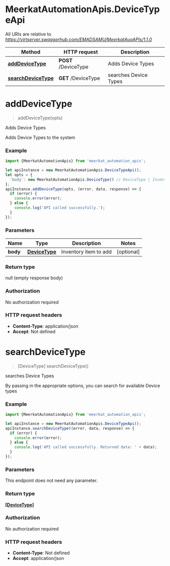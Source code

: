 # MeerkatAutomationApis.DeviceTypeApi

All URIs are relative to *https://virtserver.swaggerhub.com/EMADSAMU/MeerkatAuoAPIs/1.1.0*

Method | HTTP request | Description
------------- | ------------- | -------------
[**addDeviceType**](DeviceTypeApi.md#addDeviceType) | **POST** /DeviceType | Adds Device Types
[**searchDeviceType**](DeviceTypeApi.md#searchDeviceType) | **GET** /DeviceType | searches Device Types

<a name="addDeviceType"></a>
# **addDeviceType**
> addDeviceType(opts)

Adds Device Types

Adds Device Types to the system

### Example
```javascript
import {MeerkatAutomationApis} from 'meerkat_automation_apis';

let apiInstance = new MeerkatAutomationApis.DeviceTypeApi();
let opts = { 
  'body': new MeerkatAutomationApis.DeviceType() // DeviceType | Inventory item to add
};
apiInstance.addDeviceType(opts, (error, data, response) => {
  if (error) {
    console.error(error);
  } else {
    console.log('API called successfully.');
  }
});
```

### Parameters

Name | Type | Description  | Notes
------------- | ------------- | ------------- | -------------
 **body** | [**DeviceType**](DeviceType.md)| Inventory item to add | [optional] 

### Return type

null (empty response body)

### Authorization

No authorization required

### HTTP request headers

 - **Content-Type**: application/json
 - **Accept**: Not defined

<a name="searchDeviceType"></a>
# **searchDeviceType**
> [DeviceType] searchDeviceType()

searches Device Types

By passing in the appropriate options, you can search for available Device types 

### Example
```javascript
import {MeerkatAutomationApis} from 'meerkat_automation_apis';

let apiInstance = new MeerkatAutomationApis.DeviceTypeApi();
apiInstance.searchDeviceType((error, data, response) => {
  if (error) {
    console.error(error);
  } else {
    console.log('API called successfully. Returned data: ' + data);
  }
});
```

### Parameters
This endpoint does not need any parameter.

### Return type

[**[DeviceType]**](DeviceType.md)

### Authorization

No authorization required

### HTTP request headers

 - **Content-Type**: Not defined
 - **Accept**: application/json

